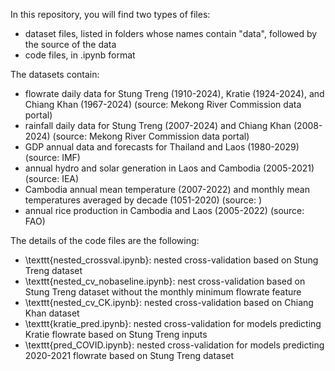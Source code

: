 In this repository, you will find two types of files:
- dataset files, listed in folders whose names contain "data", followed by the source of the data
- code files, in .ipynb format

The datasets contain:
- flowrate daily data for Stung Treng (1910-2024), Kratie (1924-2024), and Chiang Khan (1967-2024) (source: Mekong River Commission data portal)
- rainfall daily data for Stung Treng (2007-2024) and Chiang Khan (2008-2024) (source: Mekong River Commission data portal)
- GDP annual data and forecasts for Thailand and Laos (1980-2029) (source: IMF)
- annual hydro and solar generation in Laos and Cambodia (2005-2021) (source: IEA)
- Cambodia annual mean temperature (2007-2022) and monthly mean temperatures averaged by decade (1051-2020) (source: )
- annual rice production in Cambodia and Laos (2005-2022) (source: FAO)

The details of the code files are the following:
- \texttt{nested_crossval.ipynb}: nested cross-validation based on Stung Treng dataset
- \texttt{nested_cv_nobaseline.ipynb}: nest cross-validation based on Stung Treng dataset without the monthly minimum flowrate feature
- \texttt{nested_cv_CK.ipynb}: nested cross-validation based on Chiang Khan dataset
- \texttt{kratie_pred.ipynb}: nested cross-validation for models predicting Kratie flowrate based on Stung Treng inputs
- \texttt{pred_COVID.ipynb}: nested cross-validation for models predicting 2020-2021 flowrate based on Stung Treng dataset
